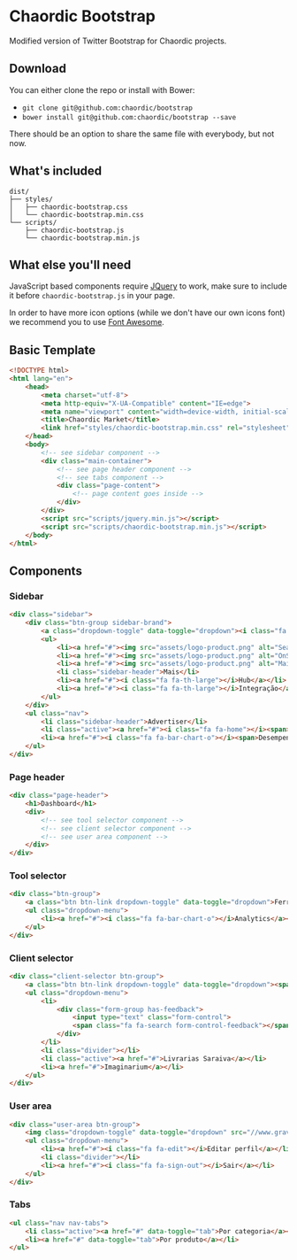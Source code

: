 Chaordic Bootstrap
=========

Modified version of Twitter Bootstrap for Chaordic projects.

Download
--------

You can either clone the repo or install with Bower:

-   `git clone git@github.com:chaordic/bootstrap`
-   `bower install git@github.com:chaordic/bootstrap --save`

There should be an option to share the same file with everybody, but not now.

What's included
---------------

```
dist/
├── styles/
│   ├── chaordic-bootstrap.css
│   └── chaordic-bootstrap.min.css
└── scripts/
    ├── chaordic-bootstrap.js
    └── chaordic-bootstrap.min.js
```

What else you'll need
---------------------

JavaScript based components require [JQuery](http://jquery.com/) to work, make sure to include it before `chaordic-bootstrap.js` in your page.

In order to have more icon options (while we don't have our own icons font) we recommend you to use [Font Awesome](http://fontawesome.io/).

Basic Template
--------------

```html
<!DOCTYPE html>
<html lang="en">
    <head>
        <meta charset="utf-8">
        <meta http-equiv="X-UA-Compatible" content="IE=edge">
        <meta name="viewport" content="width=device-width, initial-scale=1">
        <title>Chaordic Market</title>
        <link href="styles/chaordic-bootstrap.min.css" rel="stylesheet">
    </head>
    <body>
        <!-- see sidebar component -->
        <div class="main-container">
            <!-- see page header component -->
            <!-- see tabs component -->
            <div class="page-content">
                <!-- page content goes inside -->
            </div>
        </div>
        <script src="scripts/jquery.min.js"></script>
        <script src="scripts/chaordic-bootstrap.min.js"></script>
    </body>
</html>
```

Components
----------

### Sidebar

```html
<div class="sidebar">
    <div class="btn-group sidebar-brand">
        <a class="dropdown-toggle" data-toggle="dropdown"><i class="fa fa-angle-down"></i></a>
        <ul>
            <li><a href="#"><img src="assets/logo-product.png" alt="Search"></a></li>
            <li><a href="#"><img src="assets/logo-product.png" alt="OnSite"></a></li>
            <li><a href="#"><img src="assets/logo-product.png" alt="Mail"></a></li>
            <li class="sidebar-header">Mais</li>
            <li><a href="#"><i class="fa fa-th-large"></i>Hub</a></li>
            <li><a href="#"><i class="fa fa-th-large"></i>Integração</a></li>
        </ul>
    </div>
    <ul class="nav">
        <li class="sidebar-header">Advertiser</li>
        <li class="active"><a href="#"><i class="fa fa-home"></i><span>Dashboard</span></a></li>
        <li><a href="#"><i class="fa fa-bar-chart-o"></i><span>Desempenho</span></a></li>
    </ul>
</div>
```

### Page header

```html
<div class="page-header">
    <h1>Dashboard</h1>
    <div>
        <!-- see tool selector component -->
        <!-- see client selector component -->
        <!-- see user area component -->
    </div>
</div>
```

### Tool selector
```html
<div class="btn-group">
    <a class="btn btn-link dropdown-toggle" data-toggle="dropdown">Ferramentas <i class="fa fa-angle-down"></i></a>
    <ul class="dropdown-menu">
        <li><a href="#"><i class="fa fa-bar-chart-o"></i>Analytics</a></li>
    </ul>
</div>
```

### Client selector

```html
<div class="client-selector btn-group">
    <a class="btn btn-link dropdown-toggle" data-toggle="dropdown"><span id="selectedClientName">Livrarias Saraiva</span> <i class="fa fa-angle-down"></i></a>
    <ul class="dropdown-menu">
        <li>
            <div class="form-group has-feedback">
                <input type="text" class="form-control">
                <span class="fa fa-search form-control-feedback"></span>
            </div>
        </li>
        <li class="divider"></li>
        <li class="active"><a href="#">Livrarias Saraiva</a></li>
        <li><a href="#">Imaginarium</a></li>
    </ul>
</div>
```

### User area

```html
<div class="user-area btn-group">
    <img class="dropdown-toggle" data-toggle="dropdown" src="//www.gravatar.com/avatar/c7790195a496a869aad0103fe338658f?s=32" alt="Guilherme Pacheco">
    <ul class="dropdown-menu">
        <li><a href="#"><i class="fa fa-edit"></i>Editar perfil</a></li>
        <li class="divider"></li>
        <li><a href="#"><i class="fa fa-sign-out"></i>Sair</a></li>
    </ul>
</div>
```

### Tabs

```html
<ul class="nav nav-tabs">
    <li class="active"><a href="#" data-toggle="tab">Por categoria</a></li>
    <li><a href="#" data-toggle="tab">Por produto</a></li>
</ul>
```
